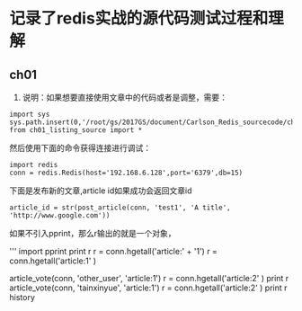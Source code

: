 # 记录了redis实战的源代码测试过程和理解
## ch01
1. 说明：如果想要直接使用文章中的代码或者是调整，需要：

```
import sys
sys.path.insert(0,'/root/gs/2017GS/document/Carlson_Redis_sourcecode/ch01/listings')
from ch01_listing_source import *
```

然后使用下面的命令获得连接进行调试：

```
import redis
conn = redis.Redis(host='192.168.6.128',port='6379',db=15)
```
下面是发布新的文章,article id如果成功会返回文章id

```
article_id = str(post_article(conn, 'test1', 'A title', 'http://www.google.com'))
```
如果不引入pprint，那么r输出的就是一个对象，

'''
import pprint
print r
r = conn.hgetall('article:' + '1')
r = conn.hgetall('article:1' )


article_vote(conn, 'other_user', 'article:1')
r = conn.hgetall('article:2' )
print r
article_vote(conn, 'tainxinyue', 'article:1')
r = conn.hgetall('article:2' )
print r
history